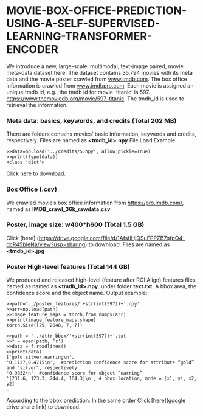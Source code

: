 # MOVIE-BOX-OFFICE-PREDICTION-USING-A-SELF-SUPERVISED-LEARNING-TRANSFORMER-ENCODER

We introduce a new, large-scale, multimodal, text-image paired, movie meta-data dataset here. 
The dataset contains 35,794 movies with its meta data and the movie poster crawled from www.tmdb.com. The box office information is crawled from www.imdbpro.com. 
Each movie is assigned an unique tmdb id, e.g., the tmdb id for movie `titanic’ is 597. https://www.themoviedb.org/movie/597-titanic. The tmdb_id is used to retrieval the information. 
 
### Meta data: basics, keywords, and credits (Total 202 MB)
There are folders contains movies’ basic information, keywords and credits, respectively. Files are named as **<tmdb_id>.npy**
File Load Example:
``` 
>>data=np.load('../credits/5.npy', allow_pickle=True)
>>print(type(data))
<class 'dict'>
```
Click [here](https://drive.google.com/file/d/10g05aoMeClUxEjMFSt_5A5xjYPWI8JlK/view?usp=sharing) to download.

### Box Office (.csv)
We crawled movie’s box office information from https://pro.imdb.com/, named as **IMDB_crawl_36k_rawdata.csv**

### Poster, image size: w400*h600 (Total 1.5 GB)
Click [here] (https://drive.google.com/file/d/1AfsflHjQSuFPPZB7qfpO4-dcR45bIeNa/view?usp=sharing) to download.
Files are named as **<tmdb_id>.jpg**

### Poster High-level features (Total 144 GB)
We produced and released high-level (feature after ROI Align) features files, named as named as **<tmdb_id>.npy**. 
under folder **text.txt**.
A bbox area, the confidence score and the object name. 
Output example:
 ```
>>path='../poster_features/'+str(int(597))+'.npy'
>>arr=np.load(path)
>>image_feature_maps = torch.from_numpy(arr)
>>print(image_feature_maps.shape)
torch.Size([29, 2048, 7, 7])
```
```
>>path = '../attr_bbox/'+str(int(597))+'.txt
>>f = open(path, 'r')
>>data = f.readlines()
>>print(data)
['gold,silver,earring\n', 
'0.1127,0.4715\n',  #prediction confidence score for attribute “gold” and “silver”, respectively
'0.9832\n', #confidence score for object “earring”
'[231.6, 123.3, 244.4, 164.3]\n', # bbox location, mode = [x1, yi, x2, y2]
…
```

According to the bbox prediction. In the same order
Click [here](google drive share link) to download.

